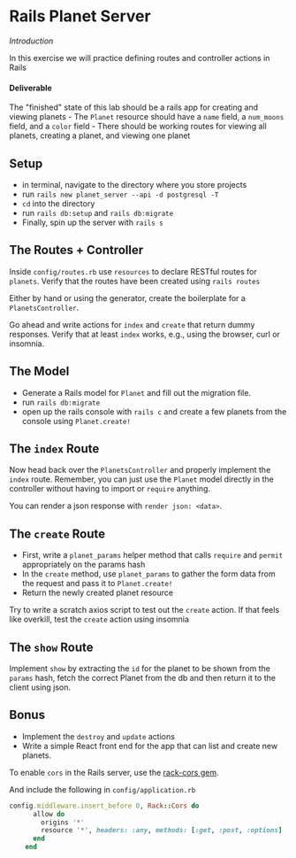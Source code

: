 # Rails Planet Server
_Introduction_

In this exercise we will practice defining routes and controller actions in Rails

#### Deliverable
The "finished" state of this lab should be a rails app for creating and viewing planets
	- The `Planet` resource should have a `name` field, a `num_moons` field, and a `color` field
	- There should be working routes for viewing all planets, creating a planet, and viewing one planet

## Setup

- in terminal, navigate to the directory where you store projects
- run `rails new planet_server --api -d postgresql -T`
- `cd` into the directory
- run `rails db:setup` and `rails db:migrate`
- Finally, spin up the server with `rails s`

## The Routes + Controller

Inside `config/routes.rb` use `resources` to declare RESTful routes for `planets`.  Verify that the routes have been created using `rails routes`

Either by hand or using the generator, create the boilerplate for a `PlanetsController`.

Go ahead and write actions for `index` and `create` that return dummy responses.  Verify that at least `index` works, e.g., using the browser, curl or insomnia.

## The Model

- Generate a Rails model for `Planet` and fill out the migration file.
- run `rails db:migrate`
- open up the rails console with `rails c` and create a few planets from the console using `Planet.create!`

## The `index` Route

Now head back over the `PlanetsController` and properly implement the `index` route.  Remember, you can just use the `Planet` model directly in the controller without having to import or `require` anything.

You can render a json response with `render json: <data>`.

## The `create` Route

- First, write a `planet_params` helper method that calls `require` and `permit` appropriately on the params hash
- In the `create` method, use `planet_params` to gather the form data from the request and pass it to `Planet.create!`
- Return the newly created planet resource

Try to write a scratch axios script to test out the `create` action.  If that feels like overkill, test the `create` action using insomnia

## The `show` Route
  Implement `show` by extracting the `id` for the planet to be shown from the `params` hash, fetch the correct Planet from the db and then return it to the client using json.
  
## Bonus

- Implement the `destroy` and `update` actions
- Write a simple React front end for the app that can list and create new planets.

To enable `cors` in the Rails server, use the [rack-cors gem](https://github.com/cyu/rack-cors).

And include the following in `config/application.rb`

```ruby
config.middleware.insert_before 0, Rack::Cors do
      allow do
        origins '*'
        resource '*', headers: :any, methods: [:get, :post, :options]
      end
    end
```